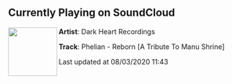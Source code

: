 ## Currently Playing on SoundCloud

[<img align="left" width="100" src="https://i1.sndcdn.com/artworks-mA8ZzJ7iGcbYqN0t-MgE2wQ-t50x50.jpg">](https://soundcloud.com/darkheartrecordings/reborn?in=darkheartrecordings/sets/a-tribute-to-manu)

**Artist**: Dark Heart Recordings 

**Track**: Phelian - Reborn [A Tribute To Manu Shrine]

Last updated at 08/03/2020 11:43
